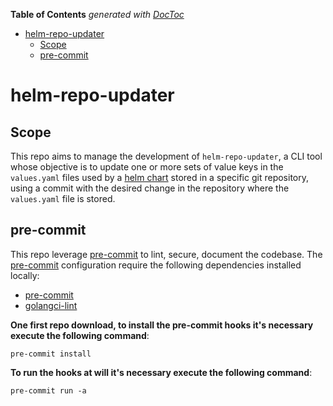 <!-- START doctoc generated TOC please keep comment here to allow auto update -->
<!-- DON'T EDIT THIS SECTION, INSTEAD RE-RUN doctoc TO UPDATE -->
**Table of Contents**  *generated with [DocToc](https://github.com/thlorenz/doctoc)*

- [helm-repo-updater](#helm-repo-updater)
  - [Scope](#scope)
  - [pre-commit](#pre-commit)

<!-- END doctoc generated TOC please keep comment here to allow auto update -->

# helm-repo-updater

## Scope

This repo aims to manage the development of `helm-repo-updater`, a CLI tool whose objective is to update one or more sets of value keys in the `values.yaml` files used by a [helm chart](https://helm.sh/docs/topics/charts/) stored in a specific git repository, using a commit with the desired change in the repository where the `values.yaml` file is stored.

## pre-commit

This repo leverage [pre-commit](https://pre-commit.com) to lint, secure, document the codebase. The [pre-commit](https://pre-commit.com) configuration require the following dependencies installed locally:
- [pre-commit](https://pre-commit.com/#install)
- [golangci-lint](https://golangci-lint.run/usage/install/#local-installation)

**One first repo download, to install the pre-commit hooks it's necessary execute the following command**:
```
pre-commit install
```

**To run the hooks at will it's necessary execute the following command**:
```
pre-commit run -a
```

